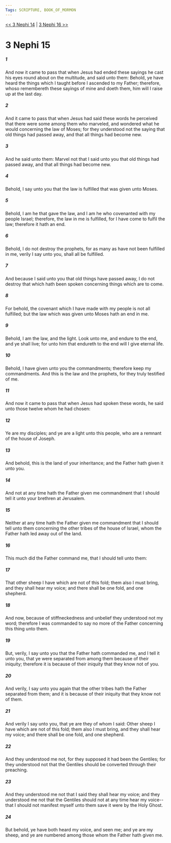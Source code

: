 ```yaml
---
Tags: SCRIPTURE, BOOK_OF_MORMON
---
```


[<< 3 Nephi 14](BOOK_OF_MORMON/11_3_Nephi/3_Nephi_14.md) | [3 Nephi 16 >>](BOOK_OF_MORMON/11_3_Nephi/3_Nephi_16.md)

# 3 Nephi 15

##### 1
 And now it came to pass that when Jesus had ended these sayings he cast his eyes round about on the multitude, and said unto them: Behold, ye have heard the things which I taught before I ascended to my Father; therefore, whoso remembereth these sayings of mine and doeth them, him will I raise up at the last day.
##### 2
 And it came to pass that when Jesus had said these words he perceived that there were some among them who marveled, and wondered what he would concerning the law of Moses; for they understood not the saying that old things had passed away, and that all things had become new.
##### 3
 And he said unto them: Marvel not that I said unto you that old things had passed away, and that all things had become new.
##### 4
 Behold, I say unto you that the law is fulfilled that was given unto Moses.
##### 5
 Behold, I am he that gave the law, and I am he who covenanted with my people Israel; therefore, the law in me is fulfilled, for I have come to fulfil the law; therefore it hath an end.
##### 6
 Behold, I do not destroy the prophets, for as many as have not been fulfilled in me, verily I say unto you, shall all be fulfilled.
##### 7
 And because I said unto you that old things have passed away, I do not destroy that which hath been spoken concerning things which are to come.
##### 8
 For behold, the covenant which I have made with my people is not all fulfilled; but the law which was given unto Moses hath an end in me.
##### 9
 Behold, I am the law, and the light. Look unto me, and endure to the end, and ye shall live; for unto him that endureth to the end will I give eternal life.
##### 10
 Behold, I have given unto you the commandments; therefore keep my commandments. And this is the law and the prophets, for they truly testified of me.
##### 11
 And now it came to pass that when Jesus had spoken these words, he said unto those twelve whom he had chosen:
##### 12
 Ye are my disciples; and ye are a light unto this people, who are a remnant of the house of Joseph.
##### 13
 And behold, this is the land of your inheritance; and the Father hath given it unto you.
##### 14
 And not at any time hath the Father given me commandment that I should tell it unto your brethren at Jerusalem.
##### 15
 Neither at any time hath the Father given me commandment that I should tell unto them concerning the other tribes of the house of Israel, whom the Father hath led away out of the land.
##### 16
 This much did the Father command me, that I should tell unto them:
##### 17
 That other sheep I have which are not of this fold; them also I must bring, and they shall hear my voice; and there shall be one fold, and one shepherd.
##### 18
 And now, because of stiffneckedness and unbelief they understood not my word; therefore I was commanded to say no more of the Father concerning this thing unto them.
##### 19
 But, verily, I say unto you that the Father hath commanded me, and I tell it unto you, that ye were separated from among them because of their iniquity; therefore it is because of their iniquity that they know not of you.
##### 20
 And verily, I say unto you again that the other tribes hath the Father separated from them; and it is because of their iniquity that they know not of them.
##### 21
 And verily I say unto you, that ye are they of whom I said: Other sheep I have which are not of this fold; them also I must bring, and they shall hear my voice; and there shall be one fold, and one shepherd.
##### 22
 And they understood me not, for they supposed it had been the Gentiles; for they understood not that the Gentiles should be converted through their preaching.
##### 23
 And they understood me not that I said they shall hear my voice; and they understood me not that the Gentiles should not at any time hear my voice--that I should not manifest myself unto them save it were by the Holy Ghost.
##### 24
 But behold, ye have both heard my voice, and seen me; and ye are my sheep, and ye are numbered among those whom the Father hath given me.
